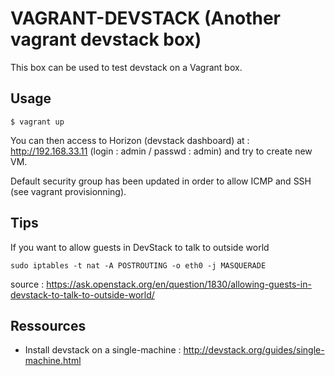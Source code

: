 VAGRANT-DEVSTACK (Another vagrant devstack box)
================================================

This box can be used to test devstack on a Vagrant box.

Usage
-----

```
$ vagrant up
```

You can then access to Horizon (devstack dashboard) at : http://192.168.33.11 (login : admin / passwd : admin) and try to create new VM.

Default security group has been updated in order to allow ICMP and SSH (see vagrant provisionning).

Tips 
----

If you want to allow guests in DevStack to talk to outside world

```
sudo iptables -t nat -A POSTROUTING -o eth0 -j MASQUERADE
```

source : https://ask.openstack.org/en/question/1830/allowing-guests-in-devstack-to-talk-to-outside-world/

Ressources
-----------

* Install devstack on a single-machine : http://devstack.org/guides/single-machine.html
